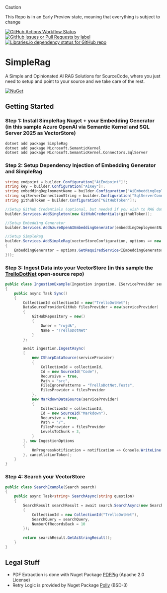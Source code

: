 > [!Caution]
> This Repo is in an Early Preview state, meaning that everything is subject to change

[![GitHub Actions Workflow Status](https://img.shields.io/github/actions/workflow/status/sensum365/SimpleRag/Build.yml?style=for-the-badge)](https://github.com/sensum365/SimpleRag/actions)
[![GitHub Issues or Pull Requests by label](https://img.shields.io/github/issues/sensum365/SimpleRag/bug?style=for-the-badge&label=Bugs)](https://github.com/sensum365/SimpleRag/issues?q=is%3Aissue%20state%3Aopen%20label%3Abug)
[![Libraries.io dependency status for GitHub repo](https://img.shields.io/librariesio/github/sensum365/SimpleRag?style=for-the-badge)](https://github.com/sensum365/SimpleRag/network/dependencies)


# SimpleRag
A Simple and Opinionated AI RAG Solutions for SourceCode, where you just need to setup and point to your source and we take care of the rest.

[![NuGet](https://img.shields.io/badge/NuGet-blue?style=for-the-badge)](https://www.nuget.org/packages/SimpleRag)

## Getting Started

### Step 1: Install SimpleRag Nuget + your Embedding Generator (in this sample Azure OpenAI via Semantic Kernel and SQL Server 2025 as VectorStore)
```bash
dotnet add package SimpleRag
dotnet add package Microsoft.SemanticKernel
dotnet add package Microsoft.SemanticKernel.Connectors.SqlServer
```

### Step 2: Setup Dependency Injection of Embedding Generator and SimpleRag
```csharp
string endpoint = builder.Configuration["AiEndpoint"]!;
string key = builder.Configuration["AiKey"]!;
string embeddingDeploymentName = builder.Configuration["AiEmbeddingDeploymentName"]!;
string sqlServerConnectionString = builder.Configuration["SqlServerConnectionString"]!;
string githubToken = builder.Configuration["GitHubToken"]!;

//Setup Github Credentials (optional, but needed if you wish to RAG data directly from GitHub)
builder.Services.AddSingleton(new GitHubCredentials(githubToken));

//Setup Embedding Generator
builder.Services.AddAzureOpenAIEmbeddingGenerator(embeddingDeploymentName, endpoint, key);

//Setup SimpleRag
builder.Services.AddSimpleRag(vectorStoreConfiguration, options => new SqlServerVectorStore(sqlServerConnectionString, new SqlServerVectorStoreOptions
{
    EmbeddingGenerator = options.GetRequiredService<IEmbeddingGenerator<string, Embedding<float>>>()
}));
```

### Step 3: Ingest Data into your VectorStore (in this sample the [TrelloDotNet](https://github.com/rwjdk/TrelloDotNet) open-source repo)
```csharp
public class IngestionExample(Ingestion ingestion, IServiceProvider serviceProvider)
{
    public async Task Sync()
    {
        CollectionId collectionId = new("TrelloDotNet");
        DataSourceProviderGitHub filesProvider = new(serviceProvider)
        {
            GitHubRepository = new()
            {
                Owner = "rwjdk",
                Name = "TrelloDotNet"
            }
        };

        await ingestion.IngestAsync(
        [
            new CSharpDataSource(serviceProvider)
            {
                CollectionId = collectionId,
                Id = new SourceId("Code"),
                Recursive = true,
                Path = "src",
                FileIgnorePatterns = "TrelloDotNet.Tests",
                FilesProvider = filesProvider
            },
            new MarkdownDataSource(serviceProvider)
            {
                CollectionId = collectionId,
                Id = new SourceId("Markdown"),
                Recursive = true,
                Path = "/",
                FilesProvider = filesProvider
                LevelsToChunk = 3,
            }
        ], new IngestionOptions
        {
            OnProgressNotification = notification => Console.WriteLine(notification.GetFormattedMessageWithDetails()),
        }, cancellationToken);
    }
}
```

### Step 4: Search your VectorStore
```csharp
public class SearchExample(Search search)
{
    public async Task<string> SearchAsync(string question)
    {
        SearchResult searchResult = await search.SearchAsync(new SearchOptions
        {
            CollectionId = new CollectionId("TrelloDotNet"),
            SearchQuery = searchQuery,
            NumberOfRecordsBack = 10
        });
        
        return searchResult.GetAsStringResult();
    }
}
```

## Legal Stuff
- PDF Extraction is done with Nuget Package [PDFPig](https://github.com/UglyToad/PdfPig/blob/master/LICENSE) (Apache 2.0 License)
- Retry Logic is provided by Nuget Package [Polly](https://github.com/App-vNext/Polly/blob/main/LICENSE) (BSD-3)